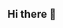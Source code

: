 ## Hi there 👋

<!--
**Jyuen888/Jyuen888** is a ✨ _special_ ✨ repository because its `README.md` (this file) appears on your GitHub profile.

🎓 I'm an MSc Quantitative Finance student with a strong foundation in mathematics, statistical modelling, R and Python programming.
📊 I'm interested in systematic trading through statistical arbitrage, and in the application of mathematics to derivatives pricing.
💻 My technical toolkit includes Python, pandas, NumPy, R Studio, and time series analysis.  
🧠 Recent mini-projects include:
- LSTM-based momentum strategy using historical stock returns  
- Replication of factor models based on academic literature  
- Valuation and pricing models for financial derivatives  

🚀 I'm passionate about solving financial problems through mathematical rigor and computational methods.  
🔍 Aspiring Quant Researcher | Always exploring cutting-edge research in quantitative finance | Open to collaboration

---

